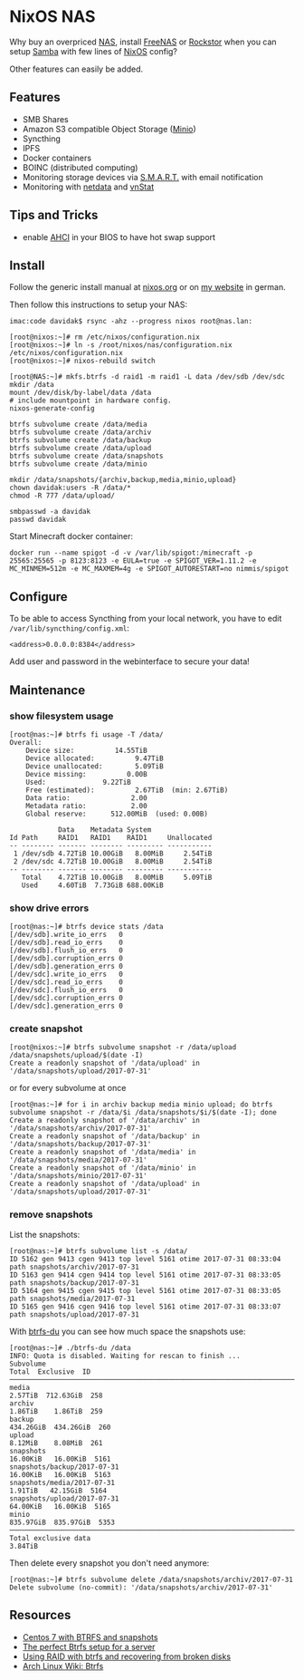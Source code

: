 NixOS NAS
=========

Why buy an overpriced [NAS](https://en.wikipedia.org/wiki/Network-attached_storage), install [FreeNAS](https://freenas.org/) or [Rockstor](http://rockstor.com/) when you can setup [Samba](https://www.samba.org/) with few lines of [NixOS](http://nixos.org/) config?

Other features can easily be added.

Features
--------

- SMB Shares
- Amazon S3 compatible Object Storage ([Minio](https://www.minio.io/))
- Syncthing
- IPFS
- Docker containers
- BOINC (distributed computing)
- Monitoring storage devices via [S.M.A.R.T.](https://en.wikipedia.org/wiki/S.M.A.R.T.) with email notification
- Monitoring with [netdata](https://my-netdata.io/) and [vnStat](http://humdi.net/vnstat/)

Tips and Tricks
----------------

- enable [AHCI](https://en.wikipedia.org/wiki/Advanced_Host_Controller_Interface) in your BIOS to have hot swap support

Install
-------

Follow the generic install manual at [nixos.org](http://nixos.org/nixos/manual/index.html#ch-installation) or on [my website](https://davidak.de/nixos-installation/) in german.

Then follow this instructions to setup your NAS:

```
imac:code davidak$ rsync -ahz --progress nixos root@nas.lan:

[root@nixos:~]# rm /etc/nixos/configuration.nix
[root@nixos:~]# ln -s /root/nixos/nas/configuration.nix /etc/nixos/configuration.nix
[root@nixos:~]# nixos-rebuild switch

[root@NAS:~]# mkfs.btrfs -d raid1 -m raid1 -L data /dev/sdb /dev/sdc
mkdir /data
mount /dev/disk/by-label/data /data
# include mountpoint in hardware config.
nixos-generate-config

btrfs subvolume create /data/media
btrfs subvolume create /data/archiv
btrfs subvolume create /data/backup
btrfs subvolume create /data/upload
btrfs subvolume create /data/snapshots
btrfs subvolume create /data/minio

mkdir /data/snapshots/{archiv,backup,media,minio,upload}
chown davidak:users -R /data/*
chmod -R 777 /data/upload/

smbpasswd -a davidak
passwd davidak
```

Start Minecraft docker container:

```
docker run --name spigot -d -v /var/lib/spigot:/minecraft -p 25565:25565 -p 8123:8123 -e EULA=true -e SPIGOT_VER=1.11.2 -e MC_MINMEM=512m -e MC_MAXMEM=4g -e SPIGOT_AUTORESTART=no nimmis/spigot
```

Configure
---------

To be able to access Syncthing from your local network, you have to edit `/var/lib/syncthing/config.xml`:

```
<address>0.0.0.0:8384</address>
```

Add user and password in the webinterface to secure your data!

Maintenance
-----------

### show filesystem usage

    [root@nas:~]# btrfs fi usage -T /data/
    Overall:
        Device size:		  14.55TiB
        Device allocated:		   9.47TiB
        Device unallocated:		   5.09TiB
        Device missing:		     0.00B
        Used:			   9.22TiB
        Free (estimated):		   2.67TiB	(min: 2.67TiB)
        Data ratio:			      2.00
        Metadata ratio:		      2.00
        Global reserve:		 512.00MiB	(used: 0.00B)

                Data    Metadata System
    Id Path     RAID1   RAID1    RAID1     Unallocated
    -- -------- ------- -------- --------- -----------
     1 /dev/sdb 4.72TiB 10.00GiB   8.00MiB     2.54TiB
     2 /dev/sdc 4.72TiB 10.00GiB   8.00MiB     2.54TiB
    -- -------- ------- -------- --------- -----------
       Total    4.72TiB 10.00GiB   8.00MiB     5.09TiB
       Used     4.60TiB  7.73GiB 688.00KiB

### show drive errors

    [root@nas:~]# btrfs device stats /data
    [/dev/sdb].write_io_errs   0
    [/dev/sdb].read_io_errs    0
    [/dev/sdb].flush_io_errs   0
    [/dev/sdb].corruption_errs 0
    [/dev/sdb].generation_errs 0
    [/dev/sdc].write_io_errs   0
    [/dev/sdc].read_io_errs    0
    [/dev/sdc].flush_io_errs   0
    [/dev/sdc].corruption_errs 0
    [/dev/sdc].generation_errs 0

### create snapshot

    [root@nixos:~]# btrfs subvolume snapshot -r /data/upload /data/snapshots/upload/$(date -I)
    Create a readonly snapshot of '/data/upload' in '/data/snapshots/upload/2017-07-31'

or for every subvolume at once

    [root@nas:~]# for i in archiv backup media minio upload; do btrfs subvolume snapshot -r /data/$i /data/snapshots/$i/$(date -I); done
    Create a readonly snapshot of '/data/archiv' in '/data/snapshots/archiv/2017-07-31'
    Create a readonly snapshot of '/data/backup' in '/data/snapshots/backup/2017-07-31'
    Create a readonly snapshot of '/data/media' in '/data/snapshots/media/2017-07-31'
    Create a readonly snapshot of '/data/minio' in '/data/snapshots/minio/2017-07-31'
    Create a readonly snapshot of '/data/upload' in '/data/snapshots/upload/2017-07-31'

### remove snapshots

List the snapshots:

    [root@nas:~]# btrfs subvolume list -s /data/
    ID 5162 gen 9413 cgen 9413 top level 5161 otime 2017-07-31 08:33:04 path snapshots/archiv/2017-07-31
    ID 5163 gen 9414 cgen 9414 top level 5161 otime 2017-07-31 08:33:05 path snapshots/backup/2017-07-31
    ID 5164 gen 9415 cgen 9415 top level 5161 otime 2017-07-31 08:33:05 path snapshots/media/2017-07-31
    ID 5165 gen 9416 cgen 9416 top level 5161 otime 2017-07-31 08:33:07 path snapshots/upload/2017-07-31

With [btrfs-du](https://github.com/nachoparker/btrfs-du/) you can see how much space the snapshots use:

    [root@nas:~]# ./btrfs-du /data
    INFO: Quota is disabled. Waiting for rescan to finish ...
    Subvolume                                                         Total  Exclusive  ID        
    ─────────────────────────────────────────────────────────────────────────────────────────
    media                                                           2.57TiB  712.63GiB  258       
    archiv                                                          1.86TiB    1.86TiB  259       
    backup                                                        434.26GiB  434.26GiB  260       
    upload                                                          8.12MiB    8.08MiB  261       
    snapshots                                                      16.00KiB   16.00KiB  5161      
    snapshots/backup/2017-07-31                                    16.00KiB   16.00KiB  5163      
    snapshots/media/2017-07-31                                      1.91TiB   42.15GiB  5164      
    snapshots/upload/2017-07-31                                    64.00KiB   16.00KiB  5165      
    minio                                                         835.97GiB  835.97GiB  5353      
    ─────────────────────────────────────────────────────────────────────────────────────────
    Total exclusive data                                                            3.84TiB

Then delete every snapshot you don't need anymore:

    [root@nas:~]# btrfs subvolume delete /data/snapshots/archiv/2017-07-31
    Delete subvolume (no-commit): '/data/snapshots/archiv/2017-07-31'

Resources
---------

- [Centos 7 with BTRFS and snapshots](https://www.mopar4life.com/btrfs-centos-samba/)
- [The perfect Btrfs setup for a server](https://seravo.fi/2016/perfect-btrfs-setup-for-a-server)
- [Using RAID with btrfs and recovering from broken disks](https://seravo.fi/2015/using-raid-btrfs-recovering-broken-disks)
- [Arch Linux Wiki: Btrfs](https://wiki.archlinux.org/index.php/Btrfs)
